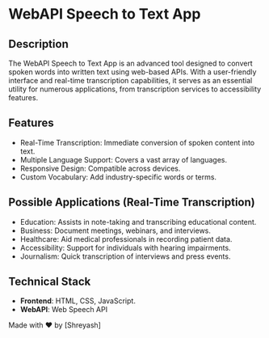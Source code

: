 # WebAPI Speech to Text App

## Description
The WebAPI Speech to Text App is an advanced tool designed to convert spoken words into written text using web-based APIs. With a user-friendly interface and real-time transcription capabilities, it serves as an essential utility for numerous applications, from transcription services to accessibility features.


## Features
- Real-Time Transcription: Immediate conversion of spoken content into text.
- Multiple Language Support: Covers a vast array of languages.
- Responsive Design: Compatible across devices.
- Custom Vocabulary: Add industry-specific words or terms.

## Possible Applications (Real-Time Transcription)
- Education: Assists in note-taking and transcribing educational content.
- Business: Document meetings, webinars, and interviews.
- Healthcare: Aid medical professionals in recording patient data.
- Accessibility: Support for individuals with hearing impairments.
- Journalism: Quick transcription of interviews and press events.

## Technical Stack
- **Frontend**: HTML, CSS, JavaScript.
- **WebAPI**: Web Speech API

 Made with ❤️ by [Shreyash]
